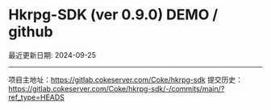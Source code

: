 # Hkrpg-SDK (ver 0.9.0) DEMO / github

最近更新日期: 2024-09-25

---
项目主地址：https://gitlab.cokeserver.com/Coke/hkrpg-sdk
提交历史：https://gitlab.cokeserver.com/Coke/hkrpg-sdk/-/commits/main/?ref_type=HEADS
